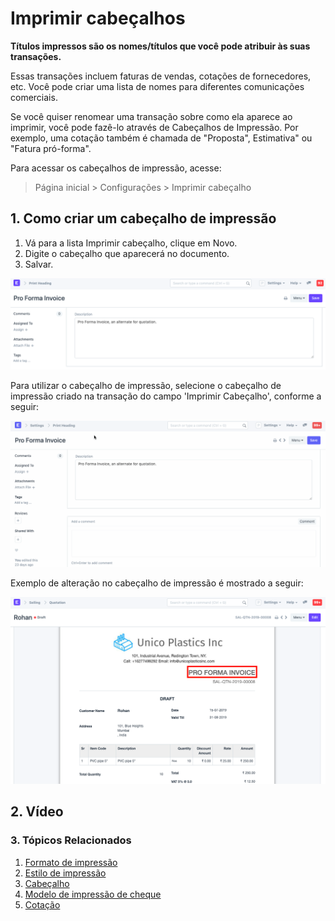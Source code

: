 # Imprimir cabeçalhos


**Títulos impressos são os nomes/títulos que você pode atribuir às suas transações.**


Essas transações incluem faturas de vendas, cotações de fornecedores, etc. Você pode criar uma lista de nomes para diferentes comunicações comerciais.


Se você quiser renomear uma transação sobre como ela aparece ao imprimir, você pode fazê-lo através de Cabeçalhos de Impressão. Por exemplo, uma cotação também é chamada de "Proposta", Estimativa" ou "Fatura pró-forma".


Para acessar os cabeçalhos de impressão, acesse:



> 
> Página inicial > Configurações > Imprimir cabeçalho
> 
> 
> 


## 1. Como criar um cabeçalho de impressão


1. Vá para a lista Imprimir cabeçalho, clique em Novo.
2. Digite o cabeçalho que aparecerá no documento.
3. Salvar.


![Print Heading](/files/print-heading.png)


Para utilizar o cabeçalho de impressão, selecione o cabeçalho de impressão criado na transação do campo 'Imprimir Cabeçalho', conforme a seguir:


![Using a Print Heading](/files/use-print-heading.gif)


Exemplo de alteração no cabeçalho de impressão é mostrado a seguir:


![Print Heading](/files/print-heading-1.png)


## 2. Vídeo






### 3. Tópicos Relacionados


1. [Formato de impressão](/docs/pt/setting-up/print/print-format)
2. [Estilo de impressão](/docs/pt/setting-up/print/print-style)
3. [Cabeçalho](/docs/pt/setting-up/print/letter-head)
4. [Modelo de impressão de cheque](/docs/pt/setting-up/print/cheque-print-template)
5. [Cotação](/docs/pt/selling/quotation)
